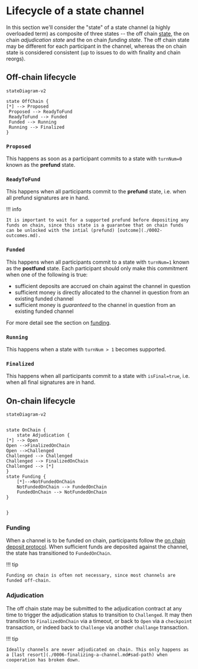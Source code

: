 # Lifecycle of a state channel

In this section we'll consider the "state" of a state channel (a highly overloaded term) as composite of three states -- the off chain [state](./0001-states-channels-execution-rules.md#states), the on chain _adjudication state_ and the on chain _funding state_. The off chain state may be different for each participant in the channel, whereas the on chain state is considered consistent (up to issues to do with finality and chain reorgs).

## Off-chain lifecycle

```mermaid
stateDiagram-v2

state OffChain {
[*] --> Proposed
 Proposed --> ReadyToFund
 ReadyToFund --> Funded
 Funded --> Running
 Running --> Finalized
}

```

### `Proposed`

This happens as soon as a participant commits to a state with `turnNum=0` known as the **prefund** state.

### `ReadyToFund`

This happens when all participants commit to the **prefund** state, i.e. when all prefund signatures are in hand.

!!! info

    It is important to wait for a supported prefund before depositing any funds on chain, since this state is a guarantee that on chain funds can be unlocked with the intial (prefund) [outcome](./0002-outcomes.md).

### `Funded`

This happens when all participants commit to a state with `turnNum=1` known as the **postfund** state. Each participant should only make this commitment when one of the following is true:

- sufficient deposits are accrued on chain against the channel in question
- sufficient money is directly allocated to the channel in question from an existing funded channel
- sufficient money is _guaranteed_ to the channel in question from an existing funded channel

For more detail see the section on [funding](./0005-funding-a-channel.md).

### `Running`

This happens when a state with `turnNum > 1` becomes supported.

### `Finalized`

This happens when all participants commit to a state with `isFinal=true`, i.e. when all final signatures are in hand.

## On-chain lifecycle

```mermaid
stateDiagram-v2


state OnChain {
    state Adjudication {
[*] --> Open
Open -->FinalizedOnChain
Open -->Challenged
Challenged --> Challenged
Challenged --> FinalizedOnChain
Challenged --> [*]
}
state Funding {
    [*]-->NotFundedOnChain
    NotFundedOnChain --> FundedOnChain
    FundedOnChain --> NotFundedOnChain
}


}

```

### Funding

When a channel is to be funded on chain, participants follow the [on chain deposit protocol](./0005-funding-a-channel.md#fund-with-an-on-chain-deposit). When sufficient funds are deposited against the channel, the state has transitioned to `FundedOnChain`.

!!! tip

    Funding on chain is often not necessary, since most channels are funded off-chain.

### Adjudication

The off chain state may be submitted to the adjudication contract at any time to trigger the adjudication status to transition to `Challenged`. It may then transition to `FinalizedOnChain` via a timeout, or back to `Open` via a `checkpoint` transaction, or indeed back to `Challenge` via another `challange` transaction.

!!! tip

    Ideally channels are never adjudicated on chain. This only happens as a [last resort](./0006-finalizing-a-channel.md#sad-path) when cooperation has broken down.
